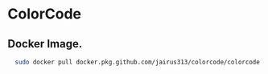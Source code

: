 # ColorCode

## Docker Image.
```sh
  sudo docker pull docker.pkg.github.com/jairus313/colorcode/colorcode:latest
```
